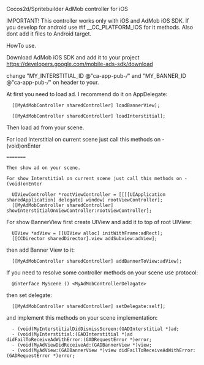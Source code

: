 Cocos2d/Spritebuilder AdMob controller for iOS

IMPORTANT! This controller works only with iOS and AdMob iOS SDK. If you develop for android use #if __CC_PLATFORM_IOS for it methods. Also dont add it files to Android target.

HowTo use.

Download AdMob iOS SDK and add it to your project https://developers.google.com/mobile-ads-sdk/download

change "MY_INTERSTITIAL_ID @"ca-app-pub-*/*" and "MY_BANNER_ID @"ca-app-pub-*/*" on header to your.

At first you need to load ad. I recommend do it on AppDelegate:
```
  [[MyAdMobController sharedController] loadBannerView];
  
  [[MyAdMobController sharedController] loadInterstitial];
```
Then load ad from your scene.

For load Interstitial on current scene just call this methods on - (void)onEnter
```
=======
  
Then show ad on your scene.

For show Interstitial on current scene just call this methods on - (void)onEnter

  UIViewController *rootViewController = [[[[UIApplication sharedApplication] delegate] window] rootViewController];
  [[MyAdMobController sharedController] showInterstitialOnViewController:rootViewController];
```  
  
For show BannerView first create UIView and add it to top of root UIView:
```
  UIView *adView = [[UIView alloc] initWithFrame:adRect];
  [[CCDirector sharedDirector].view addSubview:adView];
```  
then add Banner View to it:
```
  [[MyAdMobController sharedController] addBannerToView:adView];
``` 
If you need to resolve some controller methods on your scene use <MyAdMobControllerDelagate> protocol:
```
  @interface MyScene () <MyAdMobControllerDelagate>
```
then set delegate:
```
  [[MyAdMobController sharedController] setDelegate:self];
```  
and implement this methods on your scene implementation:
```
  - (void)MyInterstitialDidDismissScreen:(GADInterstitial *)ad;
  - (void)MyInterstitial:(GADInterstitial *)ad didFailToReceiveAdWithError:(GADRequestError *)error;
  - (void)MyAdViewDidReceiveAd:(GADBannerView *)view;
  - (void)MyAdView:(GADBannerView *)view didFailToReceiveAdWithError:(GADRequestError *)error;
```
  
